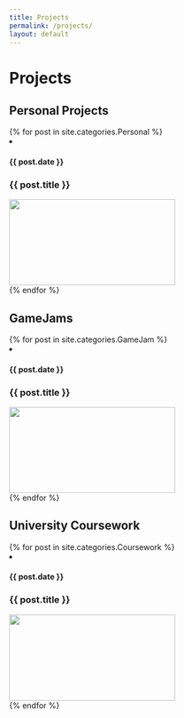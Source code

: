```yaml
---
title: Projects
permalink: /projects/
layout: default
---
```


<h1>Projects</h1>
<body>
    <section id = 'Projects'>
        <link rel = 'stylesheet' href = '/assets/css/pagestyle.css'>
        <div class = 'wrapper'>
            <div>
                <h2>Personal Projects</h2>
                {% for post in site.categories.Personal %}
                <li href="{{ post.url }}">
                <div>
                    <h4>{{ post.date }}</h4>
                    <h3>{{ post.title }}</h3>
                </div>
                <div>
                    <img src = "{{ post.thumbnail }}" style = "width:300px; height:155px;"></img>
                </div>
                </li>
                {% endfor %}
            </div>
            <div>
                <h2>GameJams</h2>
                {% for post in site.categories.GameJam %}
                <li href="{{ post.url }}">
                    <div>
                        <h4>{{ post.date }}</h4>
                        <h3>{{ post.title }}</h3>
                    </div>
                    <div>
                        <img src = "{{ post.thumbnail }}" style = "width:300px; height:155px;"></img>
                    </div>
                </li>
                {% endfor %}
            </div>
            <div>
                <h2>University Coursework</h2>
                {% for post in site.categories.Coursework %}
                <li href="{{ post.url }}">
                    <div>
                        <h4>{{ post.date }}</h4>
                        <h3>{{ post.title }}</h3>
                    </div>
                    <div>
                        <img src = "{{ post.thumbnail }}" style = "width:300px; height:155px;"></img>
                    </div>
                </li>
                {% endfor %}
            </div>
        </div>
    </section>
</body>

